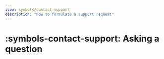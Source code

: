 ```yaml
---
icon: symbols/contact-support
description: "How to formulate a support request"
---
```


# :symbols-contact-support: Asking a question

